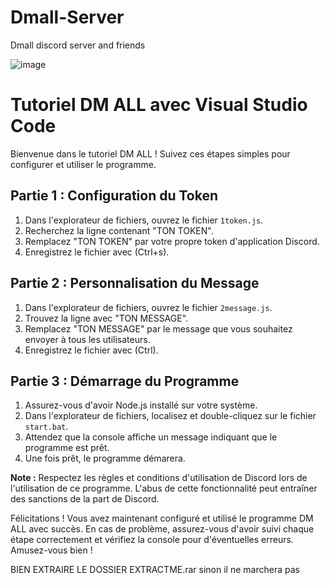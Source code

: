 # Dmall-Server
Dmall discord server and friends


![image](https://github.com/GMS0000/Dmall-Server/assets/165521787/73e35eb2-baac-44c8-891d-5a72eb494d4e)


# Tutoriel DM ALL avec Visual Studio Code

Bienvenue dans le tutoriel DM ALL ! Suivez ces étapes simples pour configurer et utiliser le programme.

## Partie 1 : Configuration du Token

1. Dans l'explorateur de fichiers, ouvrez le fichier `1token.js`.
2. Recherchez la ligne contenant "TON TOKEN".
3. Remplacez "TON TOKEN" par votre propre token d'application Discord.
4. Enregistrez le fichier avec (Ctrl+s).

## Partie 2 : Personnalisation du Message

1. Dans l'explorateur de fichiers, ouvrez le fichier `2message.js`.
2. Trouvez la ligne avec "TON MESSAGE".
3. Remplacez "TON MESSAGE" par le message que vous souhaitez envoyer à tous les utilisateurs.
4. Enregistrez le fichier avec (Ctrl).

## Partie 3 : Démarrage du Programme

1. Assurez-vous d'avoir Node.js installé sur votre système.
2. Dans l'explorateur de fichiers, localisez et double-cliquez sur le fichier `start.bat`.
3. Attendez que la console affiche un message indiquant que le programme est prêt.
4. Une fois prêt, le programme démarera.

**Note :** Respectez les règles et conditions d'utilisation de Discord lors de l'utilisation de ce programme. L'abus de cette fonctionnalité peut entraîner des sanctions de la part de Discord.

Félicitations ! Vous avez maintenant configuré et utilisé le programme DM ALL avec succès. En cas de problème, assurez-vous d'avoir suivi chaque étape correctement et vérifiez la console pour d'éventuelles erreurs. Amusez-vous bien !


BIEN EXTRAIRE LE DOSSIER EXTRACTME.rar sinon il ne marchera pas
